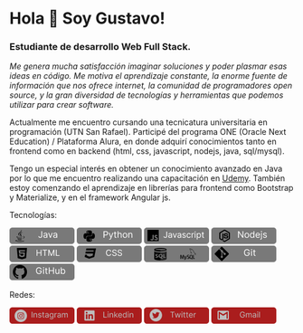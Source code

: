 # Hola 👋 Soy Gustavo!
### Estudiante de desarrollo Web Full Stack.
*Me genera mucha satisfacción imaginar soluciones y poder plasmar esas ideas en código. Me motiva el aprendizaje constante, la enorme fuente de información que nos ofrece internet, la comunidad de programadores open source, y la gran diversidad de tecnologías y herramientas que podemos utilizar para crear software.*

Actualmente me encuentro cursando una tecnicatura universitaria en programación (UTN San Rafael).
Participé del programa ONE (Oracle Next Education) / Plataforma Alura, en donde adquirí conocimientos tanto en frontend como en backend (html, css, javascript, nodejs, java, sql/mysql).


Tengo un especial interés en obtener un conocimiento avanzado en Java por lo que me encuentro realizando una capacitación en [Udemy](https://www.udemy.com/course/master-completo-java-de-cero-a-experto/).
También estoy comenzando el aprendizaje en librerías para frontend como Bootstrap y Materialize, y en el framework Angular js.

Tecnologías:

![Java](https://github.com/gusdellac/gusdellac/blob/main/tecnologias/Java.png) ![Python](https://github.com/gusdellac/gusdellac/blob/main/tecnologias/Python.png) ![Javascript](https://github.com/gusdellac/gusdellac/blob/main/tecnologias/Javascript.png) ![Nodejs](https://github.com/gusdellac/gusdellac/blob/main/tecnologias/Nodejs.png) ![HTML](https://github.com/gusdellac/gusdellac/blob/main/tecnologias/HTML.png) ![CSS](https://github.com/gusdellac/gusdellac/blob/main/tecnologias/CSS.png) ![SQLMYSQL](https://github.com/gusdellac/gusdellac/blob/main/tecnologias/SQLMYSQL.png) ![GIT](https://github.com/gusdellac/gusdellac/blob/main/tecnologias/Git.png) ![GitHub](https://github.com/gusdellac/gusdellac/blob/main/tecnologias/github-component.png)

Redes: 

[![Instagram](https://github.com/gusdellac/gusdellac/blob/main/socialmedia/instagram.png)](http://instagram.com/gustavodellac) [![Linkedin](https://github.com/gusdellac/gusdellac/blob/main/socialmedia/Linkedin.png)](https://www.linkedin.com/in/gustavo-de-llac-2803b5177/) [![Twitter](https://github.com/gusdellac/gusdellac/blob/main/socialmedia/Twiiter.png)](https://twitter.com/gus_dellac) [![Gmail](https://github.com/gusdellac/gusdellac/blob/main/socialmedia/Gmail.png)](gustavodellac@gmail.com) 


